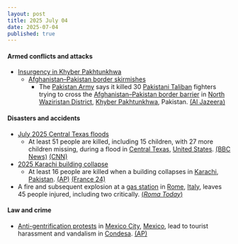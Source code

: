 ```yaml
---
layout: post
title: 2025 July 04
date: 2025-07-04
published: true
---
```



#### Armed conflicts and attacks

* [Insurgency in Khyber Pakhtunkhwa](https://en.wikipedia.org/wiki/Insurgency_in_Khyber_Pakhtunkhwa "Insurgency in Khyber Pakhtunkhwa")
  * [Afghanistan–Pakistan border skirmishes](https://en.wikipedia.org/wiki/Afghanistan%E2%80%93Pakistan_border_skirmishes "Afghanistan–Pakistan border skirmishes")
    * The [Pakistan Army](https://en.wikipedia.org/wiki/Pakistan_Army "Pakistan Army") says it killed 30 [Pakistani Taliban](https://en.wikipedia.org/wiki/Pakistani_Taliban "Pakistani Taliban") fighters trying to cross the [Afghanistan–Pakistan border barrier](https://en.wikipedia.org/wiki/Afghanistan%E2%80%93Pakistan_border_barrier "Afghanistan–Pakistan border barrier") in [North Waziristan District](https://en.wikipedia.org/wiki/North_Waziristan_District "North Waziristan District"), [Khyber Pakhtunkhwa](https://en.wikipedia.org/wiki/Khyber_Pakhtunkhwa "Khyber Pakhtunkhwa"), Pakistan. [(Al Jazeera)](https://www.aljazeera.com/news/2025/7/4/pakistans-army-says-it-killed-30-fighters-trying-to-cross-afghan-border)

#### Disasters and accidents

* [July 2025 Central Texas floods](https://en.wikipedia.org/wiki/July_2025_Central_Texas_floods "July 2025 Central Texas floods")
  * At least 51 people are killed, including 15 children, with 27 more children missing, during a flood in [Central Texas](https://en.wikipedia.org/wiki/Central_Texas "Central Texas"), [United States](https://en.wikipedia.org/wiki/United_States "United States"). [(BBC News)](https://www.bbc.com/news/articles/cr4w36lnvgyo) [(CNN)](https://edition.cnn.com/weather/live-news/texas-flooding-07-05-2025-hnk)
* [2025 Karachi building collapse](https://en.wikipedia.org/wiki/2025_Karachi_building_collapse "2025 Karachi building collapse")
  * At least 16 people are killed when a building collapses in [Karachi](https://en.wikipedia.org/wiki/Karachi "Karachi"), [Pakistan](https://en.wikipedia.org/wiki/Pakistan "Pakistan"). [(AP)](https://apnews.com/article/pakistan-building-collapse-karachi-death-toll-survivors-82796a99d7ece3bc7d25bfe3955824ed) [(France 24)](https://www.france24.com/en/live-news/20250705-search-continues-after-pakistan-building-collapse-kills-14)
* A fire and subsequent explosion at a [gas station](https://en.wikipedia.org/wiki/Gas_station "Gas station") in [Rome](https://en.wikipedia.org/wiki/Rome "Rome"), [Italy](https://en.wikipedia.org/wiki/Italy "Italy"), leaves 45 people injured, including two critically. [(*Roma Today*)](https://www.romatoday.it/cronaca/esplosione-roma-oggi-incendio-4-luglio-2025.html)

#### Law and crime

* [Anti-gentrification protests](https://en.wikipedia.org/wiki/Anti-gentrification_protests "Anti-gentrification protests") in [Mexico City](https://en.wikipedia.org/wiki/Mexico_City "Mexico City"), [Mexico](https://en.wikipedia.org/wiki/Mexico "Mexico"), lead to tourist harassment and vandalism in [Condesa](https://en.wikipedia.org/wiki/Condesa "Condesa"). [(AP)](https://apnews.com/article/mexico-mass-tourism-protest-gentrification-56aef1432e05e8b541f14f3f25926505)
